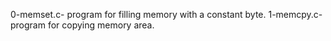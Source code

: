 0-memset.c- program for filling memory with a constant byte.
1-memcpy.c- program for copying memory area.

